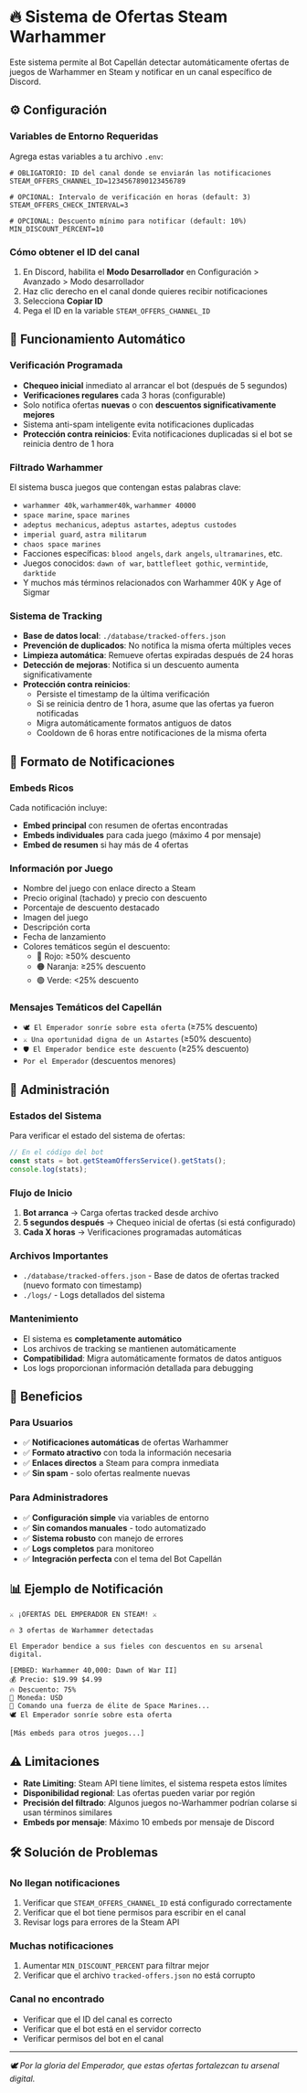 # 🔥 Sistema de Ofertas Steam Warhammer

Este sistema permite al Bot Capellán detectar automáticamente ofertas de juegos de Warhammer en Steam y notificar en un canal específico de Discord.

## ⚙️ Configuración

### Variables de Entorno Requeridas

Agrega estas variables a tu archivo `.env`:

```env
# OBLIGATORIO: ID del canal donde se enviarán las notificaciones
STEAM_OFFERS_CHANNEL_ID=1234567890123456789

# OPCIONAL: Intervalo de verificación en horas (default: 3)
STEAM_OFFERS_CHECK_INTERVAL=3

# OPCIONAL: Descuento mínimo para notificar (default: 10%)
MIN_DISCOUNT_PERCENT=10
```

### Cómo obtener el ID del canal

1. En Discord, habilita el **Modo Desarrollador** en Configuración > Avanzado > Modo desarrollador
2. Haz clic derecho en el canal donde quieres recibir notificaciones
3. Selecciona **Copiar ID**
4. Pega el ID en la variable `STEAM_OFFERS_CHANNEL_ID`

## 🤖 Funcionamiento Automático

### Verificación Programada
- **Chequeo inicial** inmediato al arrancar el bot (después de 5 segundos)
- **Verificaciones regulares** cada 3 horas (configurable)
- Solo notifica ofertas **nuevas** o con **descuentos significativamente mejores**
- Sistema anti-spam inteligente evita notificaciones duplicadas
- **Protección contra reinicios**: Evita notificaciones duplicadas si el bot se reinicia dentro de 1 hora

### Filtrado Warhammer
El sistema busca juegos que contengan estas palabras clave:
- `warhammer 40k`, `warhammer40k`, `warhammer 40000`
- `space marine`, `space marines`
- `adeptus mechanicus`, `adeptus astartes`, `adeptus custodes`
- `imperial guard`, `astra militarum`
- `chaos space marines`
- Facciones específicas: `blood angels`, `dark angels`, `ultramarines`, etc.
- Juegos conocidos: `dawn of war`, `battlefleet gothic`, `vermintide`, `darktide`
- Y muchos más términos relacionados con Warhammer 40K y Age of Sigmar

### Sistema de Tracking
- **Base de datos local**: `./database/tracked-offers.json`
- **Prevención de duplicados**: No notifica la misma oferta múltiples veces
- **Limpieza automática**: Remueve ofertas expiradas después de 24 horas
- **Detección de mejoras**: Notifica si un descuento aumenta significativamente
- **Protección contra reinicios**: 
  - Persiste el timestamp de la última verificación
  - Si se reinicia dentro de 1 hora, asume que las ofertas ya fueron notificadas
  - Migra automáticamente formatos antiguos de datos
  - Cooldown de 6 horas entre notificaciones de la misma oferta

## 📨 Formato de Notificaciones

### Embeds Ricos
Cada notificación incluye:
- **Embed principal** con resumen de ofertas encontradas
- **Embeds individuales** para cada juego (máximo 4 por mensaje)
- **Embed de resumen** si hay más de 4 ofertas

### Información por Juego
- Nombre del juego con enlace directo a Steam
- Precio original (tachado) y precio con descuento
- Porcentaje de descuento destacado
- Imagen del juego
- Descripción corta
- Fecha de lanzamiento
- Colores temáticos según el descuento:
  - 🔴 Rojo: ≥50% descuento
  - 🟠 Naranja: ≥25% descuento  
  - 🟢 Verde: <25% descuento

### Mensajes Temáticos del Capellán
- `🕊️ El Emperador sonríe sobre esta oferta` (≥75% descuento)
- `⚔️ Una oportunidad digna de un Astartes` (≥50% descuento)
- `🛡️ El Emperador bendice este descuento` (≥25% descuento)
- `Por el Emperador` (descuentos menores)

## 🔧 Administración

### Estados del Sistema
Para verificar el estado del sistema de ofertas:
```javascript
// En el código del bot
const stats = bot.getSteamOffersService().getStats();
console.log(stats);
```

### Flujo de Inicio
1. **Bot arranca** → Carga ofertas tracked desde archivo
2. **5 segundos después** → Chequeo inicial de ofertas (si está configurado)
3. **Cada X horas** → Verificaciones programadas automáticas

### Archivos Importantes
- `./database/tracked-offers.json` - Base de datos de ofertas tracked (nuevo formato con timestamp)
- `./logs/` - Logs detallados del sistema

### Mantenimiento
- El sistema es **completamente automático**
- Los archivos de tracking se mantienen automáticamente
- **Compatibilidad**: Migra automáticamente formatos de datos antiguos
- Los logs proporcionan información detallada para debugging

## 🚀 Beneficios

### Para Usuarios
- ✅ **Notificaciones automáticas** de ofertas Warhammer
- ✅ **Formato atractivo** con toda la información necesaria
- ✅ **Enlaces directos** a Steam para compra inmediata
- ✅ **Sin spam** - solo ofertas realmente nuevas

### Para Administradores
- ✅ **Configuración simple** via variables de entorno
- ✅ **Sin comandos manuales** - todo automatizado
- ✅ **Sistema robusto** con manejo de errores
- ✅ **Logs completos** para monitoreo
- ✅ **Integración perfecta** con el tema del Bot Capellán

## 📊 Ejemplo de Notificación

```
⚔️ ¡OFERTAS DEL EMPERADOR EN STEAM! ⚔️

🔥 3 ofertas de Warhammer detectadas

El Emperador bendice a sus fieles con descuentos en su arsenal digital.

[EMBED: Warhammer 40,000: Dawn of War II]
💰 Precio: $19.99 $4.99
🔥 Descuento: 75%
💱 Moneda: USD
📖 Comando una fuerza de élite de Space Marines...
🕊️ El Emperador sonríe sobre esta oferta

[Más embeds para otros juegos...]
```

## ⚠️ Limitaciones

- **Rate Limiting**: Steam API tiene límites, el sistema respeta estos límites
- **Disponibilidad regional**: Las ofertas pueden variar por región
- **Precisión del filtrado**: Algunos juegos no-Warhammer podrían colarse si usan términos similares
- **Embeds por mensaje**: Máximo 10 embeds por mensaje de Discord

## 🛠️ Solución de Problemas

### No llegan notificaciones
1. Verificar que `STEAM_OFFERS_CHANNEL_ID` está configurado correctamente
2. Verificar que el bot tiene permisos para escribir en el canal
3. Revisar logs para errores de la Steam API

### Muchas notificaciones
1. Aumentar `MIN_DISCOUNT_PERCENT` para filtrar mejor
2. Verificar que el archivo `tracked-offers.json` no está corrupto

### Canal no encontrado
- Verificar que el ID del canal es correcto
- Verificar que el bot está en el servidor correcto
- Verificar permisos del bot en el canal

---

*🕊️ Por la gloria del Emperador, que estas ofertas fortalezcan tu arsenal digital.*